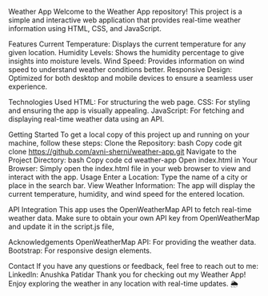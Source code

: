 
Weather App
Welcome to the Weather App repository! This project is a simple and interactive web application that provides real-time weather information using HTML, CSS, and JavaScript.

Features
Current Temperature: Displays the current temperature for any given location.
Humidity Levels: Shows the humidity percentage to give insights into moisture levels.
Wind Speed: Provides information on wind speed to understand weather conditions better.
Responsive Design: Optimized for both desktop and mobile devices to ensure a seamless user experience.

Technologies Used
HTML: For structuring the web page.
CSS: For styling and ensuring the app is visually appealing.
JavaScript: For fetching and displaying real-time weather data using an API.

Getting Started
To get a local copy of this project up and running on your machine, follow these steps:
Clone the Repository:
bash
Copy code
git clone https://github.com/avni-sherni/weather-app.git
Navigate to the Project Directory:
bash
Copy code
cd weather-app
Open index.html in Your Browser: Simply open the index.html file in your web browser to view and interact with the app.
Usage
Enter a Location: Type the name of a city or place in the search bar.
View Weather Information: The app will display the current temperature, humidity, and wind speed for the entered location.

API Integration
This app uses the OpenWeatherMap API to fetch real-time weather data. Make sure to obtain your own API key from OpenWeatherMap and update it in the script.js file,

Acknowledgements
OpenWeatherMap API: For providing the weather data.
Bootstrap: For responsive design elements.

Contact
If you have any questions or feedback, feel free to reach out to me:
LinkedIn:
Anushka Patidar 
Thank you for checking out my Weather App! Enjoy exploring the weather in any location with real-time updates. 🌦️
